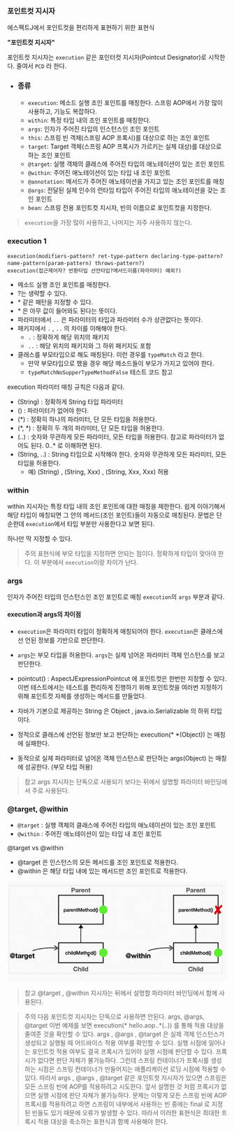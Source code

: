 ### 포인트컷 지시자

에스펙트J에서 포인트컷을 편리하게 표현하기 위한 표현식

**"포인트컷 지시자"**

포인트컷 지시자는 `execution` 같은 포인터컷 지시자(Pointcut Designator)로 시작한다. 줄여서 `PCD` 라 한다.

- ### 종류
    - `execution`: 메소드 실행 조인 포인트를 매칭한다. 스프링 AOP에서 가장 많이 사용하고, 기능도 복잡하다.
    - `within`: 특정 타입 내의 조인 포인트를 매칭한다.
    - `args`: 인자가 주어진 타입의 인스턴스인 조인 포인트
    - `this`: 스프링 빈 객체(스프링 AOP 프록시)를 대상으로 하는 조인 포인트
    - `target`: Target 객체(스프링 AOP 프록시가 가르키는 실제 대상)를 대상으로 하는 조인 포인트
    - `@target`: 실행 객체의 클래스에 주어진 타입의 애노테이션이 있는 조인 포인트
    - `@within`: 주어진 애노테이션이 있는 타입 내 조인 포인트
    - `@annotation`: 메서드가 주어진 애노테이션을 가지고 있는 조인 포인트를 매칭
    - `@args`: 전달된 실제 인수의 런타임 타입이 주어진 타입의 애노테이션을 갖는 조인 포인트
    - `bean`: 스프링 전용 포인트컷 지시자, 빈의 이름으로 포인트컷을 지정한다.

> `execution`을 가장 많이 사용하고, 나머지는 자주 사용하지 않는다.

### execution 1

```
execution(modifiers-pattern? ret-type-pattern declaring-type-pattern?name-pattern(param-pattern) throws-pattern?)
execution(접근제어자? 반환타입 선언타입?메서드이름(파라미터) 예외?)
```

- 메소드 실행 조인 포인트를 매칭한다.
- ?는 생략할 수 있다.
- \* 같은 패턴을 지정할 수 있다.
- \* 은 아무 값이 들어와도 된다는 뜻이다.
- 파라미터에서 `..` 은 파라미터의 타입과 파라미터 수가 상관없다는 뜻이다.
- 패키지에서 `.` , `..` 의 차이를 이해해야 한다.
    - `.` : 정확하게 해당 위치의 패키지
    - `..` : 해당 위치의 패키지와 그 하위 패키지도 포함
- 클래스를 부모타입으로 해도 매칭된다. 이런 경우를 `typeMatch` 라고 한다.
    - 만약 부모타입으로 했을 경우 해당 메소드들이 부모가 가지고 있어야 한다.
    - `typeMatchNoSupperTypeMethodFalse` 테스트 코드 참고

execution 파라미터 매칭 규칙은 다음과 같다.

- (String) : 정확하게 String 타입 파라미터
- () : 파라미터가 없어야 한다.
- (*) : 정확히 하나의 파라미터, 단 모든 타입을 허용한다.
- (*, *) : 정확히 두 개의 파라미터, 단 모든 타입을 허용한다.
- (..) : 숫자와 무관하게 모든 파라미터, 모든 타입을 허용한다. 참고로 파라미터가 없어도 된다. 0..* 로 이해하면 된다.
- (String, ..) : String 타입으로 시작해야 한다. 숫자와 무관하게 모든 파라미터, 모든 타입을 허용한다.
    - 예) (String) , (String, Xxx) , (String, Xxx, Xxx) 허용


### within
within 지시자는 특정 타입 내의 조인 포인트에 대한 매칭을 제한한다. 쉽게 이야기해서 해당 타입이 매칭되면
그 안의 메서드(조인 포인트)들이 자동으로 매칭된다.
문법은 단순한데 `execution`에서 타입 부분만 사용한다고 보면 된다.

하나만 딱 지정할 수 있다.

> 주의
> 표현식에 부모 타입을 지정하면 안되는 점이다. 
> 정확하게 타입이 맞아야 한다.
> 이 부분에서 `execution`이랑 차이가 난다.



### args
인자가 주어진 타입의 인스턴스인 조인 포인트로 매칭
`execution`의 `args` 부분과 같다.

#### execution과 args의 차이점
- `execution`은 파라미터 타입이 정확하게 매칭되어야 한다. `execution`은 클래스에 선 언된 정보를 기반으로 판단한다.
- `args`는 부모 타입을 허용한다. `args`는 실제 넘어온 파라미터 객체 인스턴스를 보고 판단한다.

- pointcut() : AspectJExpressionPointcut 에 포인트컷은 한번만 지정할 수 있다. 
이번 테스트에서는 테스트를 편리하게 진행하기 위해 포인트컷을 여러번 지정하기 위해 포인트컷 자체를 생성하는 메서드를 만들었다.
- 자바가 기본으로 제공하는 String 은 Object , java.io.Serializable 의 하위 타입이다.
- 정적으로 클래스에 선언된 정보만 보고 판단하는 execution(* *(Object)) 는 매칭에 실패한다. 
- 동적으로 실제 파라미터로 넘어온 객체 인스턴스로 판단하는 args(Object) 는 매칭에 성공한다. (부모 타입 허용)

> 참고 args 지시자는 단독으로 사용되기 보다는 뒤에서 설명할 파라미터 바인딩에서 주로 사용된다.




### @target, @within

- `@target` : 실행 객체의 클래스에 주어진 타입의 애노테이션이 있는 조인 포인트
- `@within` : 주어진 애노테이션이 있는 타입 내 조인 포인트


@target vs @within
- @target 은 인스턴스의 모든 메서드를 조인 포인트로 적용한다.
- @within 은 해당 타입 내에 있는 메서드만 조인 포인트로 적용한다.


![img.png](targetvswithin.png)



> 참고
> @target , @within 지시자는 뒤에서 설명할 파라미터 바인딩에서 함께 사용된다.

> 주의
> 다음 포인트컷 지시자는 단독으로 사용하면 안된다. args, @args, @target
> 이번 예제를 보면 execution(* hello.aop..*(..)) 를 통해 적용 대상을 줄여준 것을 확인할 수 있다.
args , @args , @target 은 실제 객체 인스턴스가 생성되고 실행될 때 어드바이스 적용 여부를 확인할 수
있다.
> 실행 시점에 일어나는 포인트컷 적용 여부도 결국 프록시가 있어야 실행 시점에 판단할 수 있다. 프록시가
없다면 판단 자체가 불가능하다. 그런데 스프링 컨테이너가 프록시를 생성하는 시점은 스프링 컨테이너가 만들어지는 애플리케이션 로딩 시점에 적용할 수 있다. 따라서 args , @args , @target 같은 포인트컷 지시자가 있으면 스프링은 모든 스프링 빈에 AOP를 적용하려고 시도한다. 앞서 설명한 것 처럼 프록시가 없으면 실행 시점에 판단 자체가 불가능하다.
> 문제는 이렇게 모든 스프링 빈에 AOP 프록시를 적용하려고 하면 스프링이 내부에서 사용하는 빈 중에는 final 로 지정된 빈들도 있기 때문에 오류가 발생할 수 있다.
> 따라서 이러한 표현식은 최대한 프록시 적용 대상을 축소하는 표현식과 함께 사용해야 한다.
